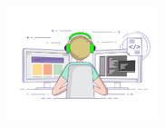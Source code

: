 <p align="center">
  <img align="center" src="https://github.com/hanquanding/hanquanding/raw/master/developer.gif" style="height: 200px"/>
</p>
